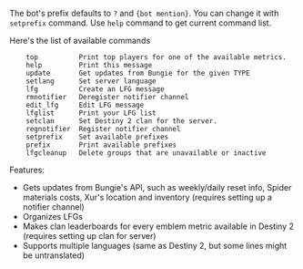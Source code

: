 The bot's prefix defaults to `?` and `{bot mention}`. You can change it with `setprefix` command. Use `help` command to get current command list.

Here's the list of available commands
```
    top          Print top players for one of the available metrics.
    help         Print this message
    update       Get updates from Bungie for the given TYPE
    setlang      Set server language
    lfg          Create an LFG message
    rmnotifier   Deregister notifier channel
    edit_lfg     Edit LFG message
    lfglist      Print your LFG list
    setclan      Set Destiny 2 clan for the server.
    regnotifier  Register notifier channel
    setprefix    Set available prefixes
    prefix       Print available prefixes
    lfgcleanup   Delete groups that are unavailable or inactive
```

Features:

 - Gets updates from Bungie's API, such as weekly/daily reset info, Spider materials costs, Xur's location and inventory (requires setting up a notifier channel)
 - Organizes LFGs
 - Makes clan leaderboards for every emblem metric available in Destiny 2 (requires setting up clan for server)
 - Supports multiple languages (same as Destiny 2, but some lines might be untranslated)
